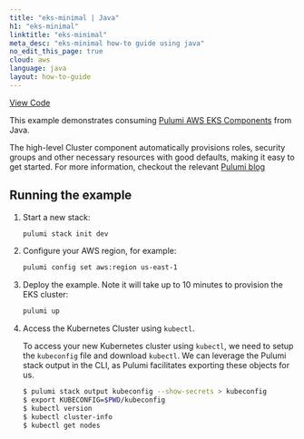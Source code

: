 ```yaml
---
title: "eks-minimal | Java"
h1: "eks-minimal"
linktitle: "eks-minimal"
meta_desc: "eks-minimal how-to guide using java"
no_edit_this_page: true
cloud: aws
language: java
layout: how-to-guide
---
```


<!-- WARNING: this page was generated by a tool. Do not edit it by hand. -->
<!-- To change it, please see https://github.com/pulumi/docs/tree/master/tools/mktutorial. -->

<p class="mb-4 flex">
    <a class="flex flex-wrap items-center rounded text-xs text-white bg-blue-600 border-2 border-blue-600 px-2 mr-2 whitespace-no-wrap hover:text-white" style="height: 32px" href="https://github.com/pulumi/examples/tree/master/aws-java-eks-minimal" target="_blank">
        <span><i class="fab fa-github pr-2"></i> View Code</span>
    </a>
</p>


This example demonstrates consuming
[Pulumi AWS EKS Components](https://github.com/pulumi/pulumi-eks)
from Java.

The high-level Cluster component automatically provisions roles,
security groups and other necessary resources with good defaults,
making it easy to get started. For more information, checkout the
relevant
[Pulumi blog](https://www.pulumi.com/blog/easily-create-and-manage-aws-eks-kubernetes-clusters-with-pulumi)


## Running the example

1. Start a new stack:

    ```bash
    pulumi stack init dev
    ```

1. Configure your AWS region, for example:

    ```bash
    pulumi config set aws:region us-east-1
    ```

1. Deploy the example. Note it will take up to 10 minutes to provision
   the EKS cluster:

    ```bash
    pulumi up
    ```

1. Access the Kubernetes Cluster using `kubectl`.

   To access your new Kubernetes cluster using `kubectl`, we need to
   setup the `kubeconfig` file and download `kubectl`. We can leverage
   the Pulumi stack output in the CLI, as Pulumi facilitates exporting
   these objects for us.

    ```bash
    $ pulumi stack output kubeconfig --show-secrets > kubeconfig
    $ export KUBECONFIG=$PWD/kubeconfig
    $ kubectl version
    $ kubectl cluster-info
    $ kubectl get nodes
    ```

